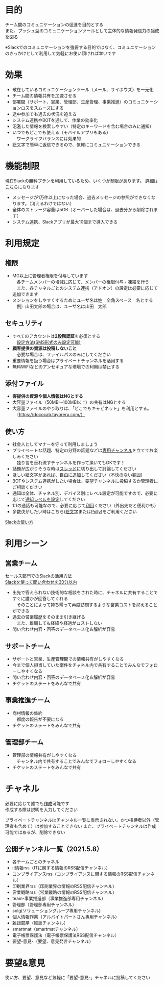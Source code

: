 # 目的
 
 チーム間のコミュニケーションの促進を目的とする  
また、プッシュ型のコミュニケーションツールとして主体的な情報発信力の醸成を図る  

※Slackでのコミュニケーションを強要する目的ではなく、コミュニケーションのきっかけとして利用して気軽にお使い頂ければ幸いです


# 効果

- 散在しているコミュニケーションツール（メール、サイボウズ）を一元化
- チーム間の情報共有を加速させる
- 部署間（サポート、営業、管理部、生産管理、事業推進）のコミュニケーションロスをスムーズにする
- 途中参加でも過去の状況を追える
- システム連携やBOTを通して、作業の効率化
- 氾濫した情報を検索しやすい（特定のキーワードを含む場合のみに通知）
- いつでもどこでも使える（モバイルアプリもある）  
　ワークライフバランスには効果的
- 絵文字で簡単に返信できるので、気軽にコミュニケーションできる

# 機能制限

現在Slackの無料プランを利用しているため、いくつか制限があります。
詳細は[こちら](https://iftc-product-solution.slack.com/pricing/slack-for-teams)になります

- メッセージが1万件以上になった場合、過去メッセージの参照ができなくなります。（消えるわけではない）  
- 全体のストレージ容量は5GB（オーバーした場合は、過去分から削除されます）
- システム連携、Slackアプリが最大10個まで導入できる


# 利用規定

## 権限

- MG以上に管理者権限を付与しています  
　各チームメンバーの増減に応じて、メンバーの権限付与・凍結を行う  
　また、各チャネルごとのシステム連携（アドオン）の設定は必要に応じて追加できます
- メンションをしやすくするためにユーザ名は姓　全角スペース　名とする  
　例）山田太郎の場合は、ユーザ名は山田　太郎

## セキュリティ

- すべてのアカウントは**2段階認証**を必須とする  
　[設定方法(SMS形式のみ設定可能)](http://qiita.com/kohatang/items/35cd8eed83d5df33dbc3)
- **顧客提供の資源は投稿しないこと**  
　必要な場合は、ファイルパスのみにしてください
- 重要情報を扱う場合はプライベートチャンネルを活用する
- 無料WiFiなどのアンセキュアな環境での利用は禁止する


## 添付ファイル

- **客提供の資源や個人情報はNGとする**
- 大容量ファイル（50MB～100MB以上）の共有はNGとする
- 大容量ファイルのやり取りは、「どこでもキャビネット」を利用とする。
　（https://dococab.tayoreru.com/）

## 使い方

- 社会人としてマナーを守って利用しましょう
- プライベートな話題、特定の分野の話題などは[専用チャンネル](https://get.slack.help/hc/ja/articles/201402297-%E3%83%81%E3%83%A3%E3%83%B3%E3%83%8D%E3%83%AB%E3%82%92%E4%BD%9C%E6%88%90%E3%81%99%E3%82%8B)を立ててお楽しみください  
　独り言を垂れ流すチャンネルを作って頂いてもOKです！
- 話題が広がりそうな時は[スレッド](http://qiita.com/toritori0318/items/5fd46977bf1bf56f7833)に切り出して討論してください
- ほしい絵文字があれば、自由に[追加](https://seleck.cc/444)してください（不快のない範囲）
- BOTやシステム連携がしたい場合は、要望チャンネルに投稿するか管理者にご相談ください
- 通知は全体、チャネル別、デバイス別にレベル設定が可能ですので、必要に応じて[通知レベルを設定](https://get.slack.help/hc/ja/articles/201649323-%E3%83%81%E3%83%A3%E3%83%B3%E3%83%8D%E3%83%AB%E9%80%9A%E7%9F%A5%E3%81%AE%E8%A8%AD%E5%AE%9A-)してください
- 1:1の通話も可能なので、必要に応じて[利用](https://get.slack.help/hc/ja/articles/216771908)ください（外出先だと便利かも）
- 多数決がしたい時はこちら([絵文字](https://get.slack.help/hc/ja/articles/229002507-Slack-%E3%81%AE%E6%8A%95%E7%A5%A8%E6%A9%9F%E8%83%BD)または[Polly](http://qiita.com/mym/items/295878edfe5958158bf7))をご利用ください

[Slackの使い方](https://get.slack.help/hc/ja/categories/200111606-Slack-%E3%81%AE%E4%BD%BF%E3%81%84%E6%96%B9)

# 利用シーン

## 営業チーム

[セールス部門でのSlackの活用方法](https://get.slack.help/hc/ja/articles/218913838-%E3%82%BB%E3%83%BC%E3%83%AB%E3%82%B9%E9%83%A8%E9%96%80%E3%81%A7%E3%81%AE-Slack-%E3%81%AE%E6%B4%BB%E7%94%A8%E6%96%B9%E6%B3%95)  
[Slackを使って問い合わせを30分以内](http://www.supporttimes.com/entry/2016/05/09/Slack%E3%82%92%E4%BD%BF%E3%81%A3%E3%81%A6%E8%A4%87%E6%95%B0%E3%83%81%E3%83%A3%E3%83%8D%E3%83%AB%E3%81%AE%E3%81%8A%E5%95%8F%E3%81%84%E5%90%88%E3%82%8F%E3%81%9B%E3%81%AB30%E5%88%86%E4%BB%A5%E5%86%85)  

- 出先で答えられない技術的な相談をされた時に、チャネルに共有することですぐに誰かが回答してくれる  
　そのことによって持ち帰って再度訪問するような営業コストを抑えることができる
- 過去の営業履歴をそのまま引き継げる  
　また、離職しても経緯や経過がロストしない
- 問い合わせ内容・回答のデータベース化＆解析が容易
 
## サポートチーム

- サポートと営業、生産管理間での情報共有がしやすくなる
- 今まで個人担当していた案件をチャネル内で共有することでみんなでフォローしやすくなる
- 問い合わせ内容・回答のデータベース化＆解析が容易
- チケットのステートをみんなで共有

## 事業推進チーム

- 商材情報の集約  
　都度の報告が不要になる
- チケットのステートをみんなで共有


## 管理部チーム

- 管理部の情報共有がしやすくなる  
　チャンネル内で共有することでみんなでフォローしやすくなる
- チケットのステートをみんなで共有


# チャネル

必要に応じて誰でも[作成]((https://get.slack.help/hc/ja/articles/201402297-%E3%83%81%E3%83%A3%E3%83%B3%E3%83%8D%E3%83%AB%E3%82%92%E4%BD%9C%E6%88%90%E3%81%99%E3%82%8B))可能です  
作成する際は説明を入力してください

プライベートチャンネルはチャンネル一覧に表示されない。かつ招待者以外（管理者も含めて）は参加することできない
また、プライベートチャンネルは作成可能ではあるが、削除できない

## 公開チャンネル一覧（2021.5.8）

- 各チームごとのチャネル
- it情報rss（ITに関する情報のRSS配信チャンネル）
- コンプライアンスrss（コンプライアンスに関する情報のRSS配信チャンネル）
- 印刷業界rss（印刷業界の情報のRSS配信チャンネル）
- 営業戦略rss（営業戦略の情報のRSS配信チャンネル）
- team-事業推進部（事業推進部専用チャンネル）
- 管理部（管理部専用チャンネル）
- solg(ソリューショングループ専用チャンネル)
- 個人情報作業（アルバイトパートさん専用チャンネル）
- 雑談部屋（雑談チャンネル）
- smartmat（smartmatチャンネル）
- 電子帳票保護法（電子帳票保護法RSS配信チャンネル）
- 要望-意見-（要望、意見発言チャンネル）

# 要望&意見

使い方、要望、意見など気軽に「要望-意見-」チャネルに投稿してください
